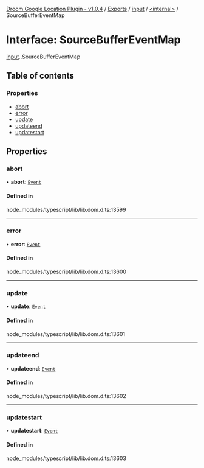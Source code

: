 [Droom Google Location Plugin - v1.0.4](../README.md) / [Exports](../modules.md) / [input](../modules/input.md) / [<internal\>](../modules/input._internal_.md) / SourceBufferEventMap

# Interface: SourceBufferEventMap

[input](../modules/input.md).[<internal>](../modules/input._internal_.md).SourceBufferEventMap

## Table of contents

### Properties

- [abort](input._internal_.SourceBufferEventMap.md#abort)
- [error](input._internal_.SourceBufferEventMap.md#error)
- [update](input._internal_.SourceBufferEventMap.md#update)
- [updateend](input._internal_.SourceBufferEventMap.md#updateend)
- [updatestart](input._internal_.SourceBufferEventMap.md#updatestart)

## Properties

### abort

• **abort**: [`Event`](../modules/input._internal_.md#event)

#### Defined in

node_modules/typescript/lib/lib.dom.d.ts:13599

___

### error

• **error**: [`Event`](../modules/input._internal_.md#event)

#### Defined in

node_modules/typescript/lib/lib.dom.d.ts:13600

___

### update

• **update**: [`Event`](../modules/input._internal_.md#event)

#### Defined in

node_modules/typescript/lib/lib.dom.d.ts:13601

___

### updateend

• **updateend**: [`Event`](../modules/input._internal_.md#event)

#### Defined in

node_modules/typescript/lib/lib.dom.d.ts:13602

___

### updatestart

• **updatestart**: [`Event`](../modules/input._internal_.md#event)

#### Defined in

node_modules/typescript/lib/lib.dom.d.ts:13603
